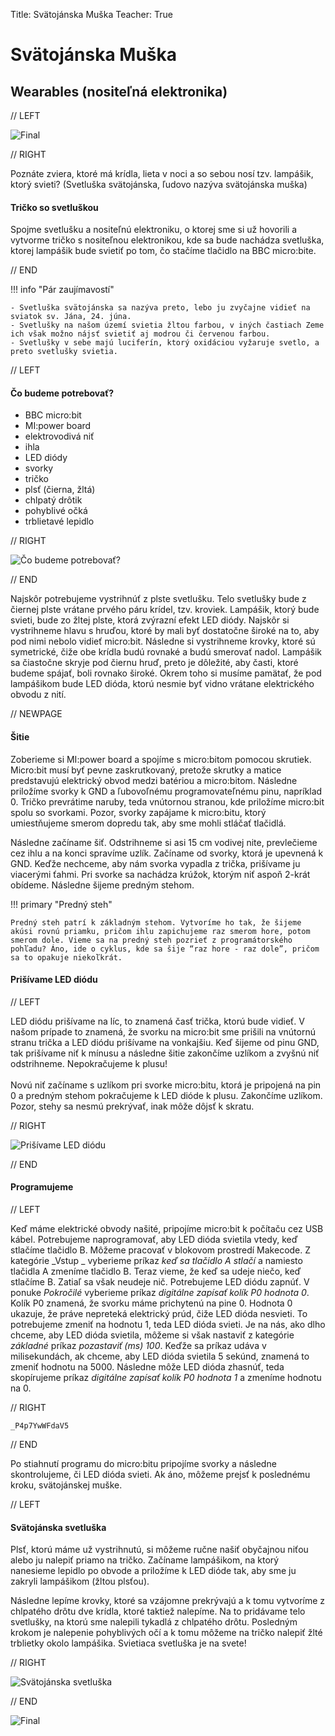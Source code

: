 Title:   	Svätojánska Muška
Teacher:	True

# Svätojánska Muška
## 	Wearables (nositeľná elektronika)

// LEFT

![Final](images/09_final.jpg)

// RIGHT

Poznáte zviera, ktoré má krídla, lieta v noci a so sebou nosí tzv. lampášik, ktorý svieti? (Svetluška svätojánska, ľudovo nazýva svätojánska muška)

#### Tričko so svetluškou

Spojme svetlušku a nositeľnú elektroniku, o ktorej sme si už hovorili a vytvorme tričko s nositeľnou elektronikou, kde sa bude nachádza svetluška, ktorej lampášik bude svietiť po tom, čo stačíme tlačidlo na BBC micro:bite.

// END

!!! info "Pár zaujímavostí"

	- Svetluška svätojánska sa nazýva preto, lebo ju zvyčajne vidieť na sviatok sv. Jána, 24. júna.
	- Svetlušky na našom území svietia žltou farbou, v iných častiach Zeme ich však možno nájsť svietiť aj modrou či červenou farbou.
	- Svetlušky v sebe majú luciferín, ktorý oxidáciou vyžaruje svetlo, a preto svetlušky svietia.



// LEFT

#### Čo budeme potrebovať?

*   BBC micro:bit
*   MI:power board
*   elektrovodivá niť
*   ihla
*   LED diódy
*   svorky
*   tričko
*   plsť (čierna, žltá)
*   chlpatý drôtik
*   pohyblivé očká
*   trblietavé lepidlo

// RIGHT

![Čo budeme potrebovať?](images/04_uvod.jpg)

// END

Najskôr potrebujeme vystrihnúť z plste svetlušku. Telo svetlušky bude z čiernej plste vrátane prvého páru krídel, tzv. kroviek. Lampášik, ktorý bude svieti, bude zo žltej plste, ktorá zvýrazní efekt LED diódy. Najskôr si vystrihneme hlavu s hruďou, ktoré by mali byť dostatočne široké na to, aby pod nimi nebolo vidieť micro:bit. Následne si vystrihneme krovky, ktoré sú symetrické, čiže obe krídla budú rovnaké a budú smerovať nadol. Lampášik sa čiastočne skryje pod čiernu hruď, preto je dôležité, aby časti, ktoré budeme spájať, boli rovnako široké. Okrem toho si musíme pamätať, že pod lampášikom bude LED dióda, ktorú nesmie byť vidno vrátane elektrického obvodu z nití.

// NEWPAGE

#### Šitie

Zoberieme si MI:power board a spojíme s micro:bitom pomocou skrutiek. Micro:bit musí byť pevne zaskrutkovaný, pretože skrutky a matice predstavujú elektrický obvod medzi batériou a micro:bitom. Následne priložíme svorky k GND a ľubovoľnému programovateľnému pinu, napríklad 0. Tričko prevrátime naruby, teda vnútornou stranou, kde priložíme micro:bit spolu so svorkami. Pozor, svorky zapájame k micro:bitu, ktorý umiestňujeme smerom dopredu tak, aby sme mohli stláčať tlačidlá.

Následne začíname šiť. Odstrihneme si asi 15 cm vodivej nite, prevlečieme cez ihlu a na konci spravíme uzlík. Začíname od svorky, ktorá je upevnená k GND. Keďže nechceme, aby nám svorka vypadla z trička, prišívame ju viacerými ťahmi. Pri svorke sa nachádza krúžok, ktorým niť aspoň 2-krát obídeme. Následne šijeme predným stehom.

!!! primary "Predný steh"

	Predný steh patrí k základným stehom. Vytvoríme ho tak, že šijeme akúsi rovnú priamku, pričom ihlu zapichujeme raz smerom hore, potom smerom dole. Vieme sa na predný steh pozrieť z programátorského pohľadu? Áno, ide o cyklus, kde sa šije “raz hore - raz dole”, pričom sa to opakuje niekoľkrát.

#### Prišívame LED diódu

// LEFT

LED diódu prišívame na líc, to znamená časť trička, ktorú bude vidieť. V našom prípade to znamená, že svorku na micro:bit sme prišili na vnútornú stranu trička a LED diódu prišívame na vonkajšiu. Keď šijeme od pinu GND, tak prišívame niť k mínusu a následne šitie zakončíme uzlíkom a zvyšnú niť odstrihneme. Nepokračujeme k plusu! \
 \
Novú niť začíname s uzlíkom pri svorke micro:bitu, ktorá je pripojená na pin 0 a predným stehom pokračujeme k LED dióde k plusu. Zakončíme uzlíkom. Pozor, stehy sa nesmú prekrývať, inak môže dôjsť k skratu.

// RIGHT

![Prišívame LED diódu](images/07_lic.jpg)

// END

#### Programujeme

// LEFT

Keď máme elektrické obvody našité, pripojíme micro:bit k počítaču cez USB kábel. Potrebujeme naprogramovať, aby LED dióda svietila vtedy, keď stlačíme tlačidlo B. Môžeme pracovať v blokovom prostredí Makecode. Z kategórie _Vstup _ vyberieme príkaz _keď sa tlačidlo A stlačí_ a namiesto tlačidla A zmeníme tlačidlo B. Teraz vieme, že keď sa udeje niečo, keď stlačíme B. Zatiaľ sa však neudeje nič. Potrebujeme LED diódu zapnúť. V ponuke _Pokročilé_ vyberieme príkaz _digitálne zapísať kolík P0 hodnota 0_. Kolík P0 znamená, že svorku máme prichytenú na pine 0. Hodnota 0 ukazuje, že práve nepreteká elektrický prúd, čiže LED dióda nesvieti. To potrebujeme zmeniť na hodnotu 1, teda LED dióda svieti. Je na nás, ako dlho chceme, aby LED dióda svietila, môžeme si však nastaviť z kategórie _základné_ príkaz _pozastaviť (ms) 100_. Keďže sa príkaz udáva v milisekundách, ak chceme, aby LED dióda svietila 5 sekúnd, znamená to zmeniť hodnotu na 5000. Následne môže LED dióda zhasnúť, teda skopírujeme príkaz _digitálne zapísať kolík P0 hodnota 1_ a zmeníme hodnotu na 0.

// RIGHT

```makecode
_P4p7YwWFdaV5
```

// END

Po stiahnutí programu do micro:bitu pripojíme svorky a následne skontrolujeme, či LED dióda svieti. Ak áno, môžeme prejsť k poslednému kroku, svätojánskej muške.

// LEFT

#### Svätojánska svetluška

Plsť, ktorú máme už vystrihnutú, si môžeme ručne našiť obyčajnou niťou alebo ju nalepiť priamo na tričko. Začíname lampášikom, na ktorý nanesieme lepidlo po obvode a priložíme k LED dióde tak, aby sme ju zakryli lampášikom (žltou plsťou). 

Následne lepíme krovky, ktoré sa vzájomne prekrývajú a k tomu vytvoríme z chlpatého drôtu dve krídla, ktoré taktiež nalepíme. Na to pridávame telo svetlušky, na ktorú sme nalepili tykadlá z chlpatého drôtu. Posledným krokom je nalepenie pohyblivých očí a k tomu môžeme na tričko nalepiť žlté trblietky okolo lampášika. Svietiaca svetluška je na svete!

// RIGHT

![Svätojánska svetluška](images/08_lampasik.jpg)

// END

![Final](images/09_final.jpg)
